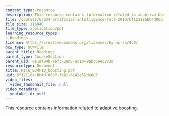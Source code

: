 ```yaml
---
content_type: resource
description: This resource contains information related to adaptive boosting.
file: /courses/6-034-artificial-intelligence-fall-2010/6f12118abb4d06b7fe816142e59dc883_MIT6_034F10_boosting.pdf
file_size: 116040
file_type: application/pdf
learning_resource_types:
- Readings
license: https://creativecommons.org/licenses/by-nc-sa/4.0/
ocw_type: OCWFile
parent_title: Readings
parent_type: CourseSection
parent_uid: 8e1d494b-e6f3-2eb8-ac1d-9abc0eec8c3d
resourcetype: Document
title: MIT6_034F10_boosting.pdf
uid: 6f12118a-bb4d-06b7-fe81-6142e59dc883
video_files:
  video_thumbnail_file: null
video_metadata:
  youtube_id: null
---
```

This resource contains information related to adaptive boosting.